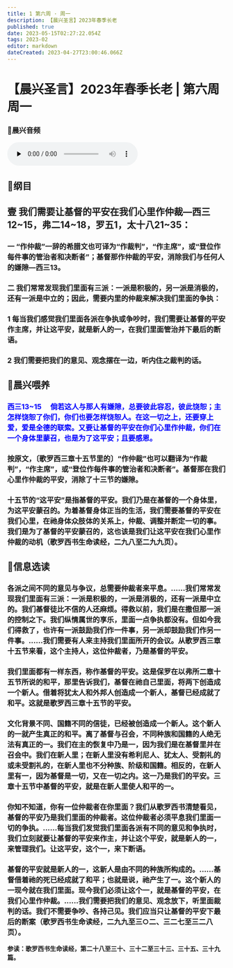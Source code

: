 ```yaml
---
title: 1 第六周 · 周一
description: 【晨兴圣言】2023年春季长老
published: true
date: 2023-05-15T02:27:22.054Z
tags: 2023-02
editor: markdown
dateCreated: 2023-04-27T23:00:46.066Z
---
```


# 【晨兴圣言】2023年春季长老 | 第六周周一
### 🎵晨兴音频
<audio id="audio" controls="" preload="none">
      <source id="mp3" src="/2023-02/week6/week6day1.mp3">
</audio>

<!-- Google tag (gtag.js) -->
<script async src="https://www.googletagmanager.com/gtag/js?id=G-1P8709Z16T"></script>
<script>
  window.dataLayer = window.dataLayer || [];
  function gtag(){dataLayer.push(arguments);}
  gtag('js', new Date());

  gtag('config', 'G-1P8709Z16T');
</script>
## 📙纲目

## **壹	我们需要让基督的平安在我们心里作仲裁—西三12~15，弗二14~18，罗五1，太十八21~35：**

### 一	“作仲裁”一辞的希腊文也可译为“作裁判”，“作主席”，或“登位作每件事的管治者和决断者”；基督那作仲裁的平安，消除我们与任何人的嫌隙—西三13。

### 二	我们常常发现我们里面有三派：一派是积极的，另一派是消极的，还有一派是中立的；因此，需要内里的仲裁来解决我们里面的争执：

### 1	每当我们感觉我们里面各派在争执或争吵时，我们需要让基督的平安作主席，并让这平安，就是新人的一，在我们里面管治并下最后的断语。

### 2	我们需要把我们的意见、观念摆在一边，听内住之裁判的话。

## 📙晨兴喂养

### <font color=blue> **西三13~15&emsp; 倘若这人与那人有嫌隙，总要彼此容忍，彼此饶恕；主怎样饶恕了你们，你们也要怎样饶恕人。在这一切之上，还要穿上爱，爱是全德的联索。又要让基督的平安在你们心里作仲裁，你们在一个身体里蒙召，也是为了这平安；且要感恩。**</font>

### 按原文，〔歌罗西三章十五节里的〕“作仲裁”也可以翻译为“作裁判”，“作主席”，或“登位作每件事的管治者和决断者”。基督那在我们心里作仲裁的平安，消除了十三节的嫌隙。

### 十五节的“这平安”是指基督的平安。我们乃是在基督的一个身体里，为这平安蒙召的。为着基督身体正当的生活，我们需要基督的平安在我们心里，在祂身体众肢体的关系上，仲裁、调整并断定一切的事。我们是为了基督的平安蒙召的，这也该是我们让这平安在我们心里作仲裁的动机（歌罗西书生命读经，二九八至二九九页）。

## 📙信息选读

### 各派之间不同的意见与争议，总需要仲裁者来平息。……我们常常发现我们里面有三派：一派是积极的，一派是消极的，还有一派是中立的。我们基督徒比不信的人还麻烦。得救以前，我们是在撒但那一派的控制之下。我们纵情属世的享乐，里面一点争执都没有。但如今我们得救了，也许有一派鼓励我们作一件事，另一派却鼓励我们作另一件事。……我们需要有人来主持我们里面所开的会议。从歌罗西三章十五节来看，这个主持人，这位仲裁者，乃是基督的平安。

### 我们里面都有一样东西，称作基督的平安。这是保罗在以弗所二章十五节所说的和平，那里告诉我们，基督在祂自己里面，将两下创造成一个新人。借着将犹太人和外邦人创造成一个新人，基督已经成就了和平。这就是歌罗西三章十五节的平安。

### 文化背景不同、国籍不同的信徒，已经被创造成一个新人。这个新人的一就产生真正的和平。离了基督与召会，不同种族和国籍的人绝无法有真正的一。我们在主的恢复中乃是一，因为我们是在基督里并在召会中。我们在新人里；在新人里没有希利尼人、犹太人、受割礼的或未受割礼的，在新人里也不分种族、阶级和国籍。相反的，在新人里有一，因为基督是一切，又在一切之内。这一乃是我们的平安。三章十五节中基督的平安，就是在新人里使人和平的一。

### 你知不知道，你有一位仲裁者在你里面？我们从歌罗西书清楚看见，基督的平安乃是我们里面的仲裁者。这位仲裁者必须平息我们里面一切的争执。……每当我们发觉我们里面各派有不同的意见和争执时，我们立刻就要让基督的平安来作主，并让这个平安，就是新人的一，来管理我们。让这平安，这个一，来下断语。

### 基督的平安就是新人的一，这新人是由不同的种族所构成的。……基督借着祂的死已经成就了和平；也就是说，祂产生了一。这个新人的一现今就在我们里面。现今我们必须让这个一，就是基督的平安，在我们心里作仲裁。……我们需要把我们的意见、观念放下，听里面裁判的话。我们不需要争吵、各持己见。我们应当只让基督的平安下最后的断案（歌罗西书生命读经，二九九至三○二、三二七至三二八页）。

**参读：歌罗西书生命读经，第二十八至三十、三十二至三十三、三十五、三十九篇。**